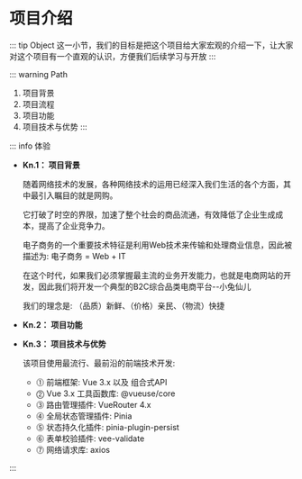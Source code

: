 # 项目介绍

::: tip Object
这一小节，我们的目标是把这个项目给大家宏观的介绍一下，让大家对这个项目有一个直观的认识，方便我们后续学习与开放
:::

::: warning Path

1. 项目背景
2. 项目流程
3. 项目功能
4. 项目技术与优势
:::

::: info 体验

* **Kn.1： 项目背景**

  随着网络技术的发展，各种网络技术的运用已经深入我们生活的各个方面，其中最引入瞩目的就是网购。

  它打破了时空的界限，加速了整个社会的商品流通，有效降低了企业生成成本，提高了企业竞争力。
  
  电子商务的一个重要技术特征是利用Web技术来传输和处理商业信息，因此被描述为: 电子商务 = Web + IT

  在这个时代，如果我们必须掌握最主流的业务开发能力，也就是电商网站的开发，因此我们将开发一个典型的B2C综合品类电商平台--小兔仙儿

  我们的理念是: （品质）新鲜、（价格）亲民、（物流）快捷

* **Kn.2： 项目功能**

* **Kn.3： 项目技术与优势**

  该项目使用最流行、最前沿的前端技术开发:
  * ⓵ 前端框架: Vue 3.x 以及 组合式API
  * ⓶ Vue 3.x 工具函数库: @vueuse/core
  * ⓷ 路由管理插件: VueRouter 4.x
  * ⓸ 全局状态管理插件: Pinia
  * ⓹ 状态持久化插件: pinia-plugin-persist
  * ⓺ 表单校验插件: vee-validate
  * ⓻ 网络请求库:  axios

:::
